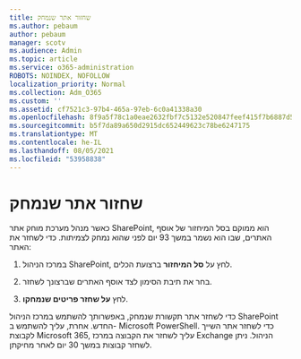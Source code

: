 ```yaml
---
title: שחזור אתר שנמחק
ms.author: pebaum
author: pebaum
manager: scotv
ms.audience: Admin
ms.topic: article
ms.service: o365-administration
ROBOTS: NOINDEX, NOFOLLOW
localization_priority: Normal
ms.collection: Adm_O365
ms.custom: ''
ms.assetid: cf7521c3-97b4-465a-97eb-6c0a41338a30
ms.openlocfilehash: 8f9a5f78c1a0eae2632fbf7c5132e520847feef415f7b6887d5d7796af720304
ms.sourcegitcommit: b5f7da89a650d2915dc652449623c78be6247175
ms.translationtype: MT
ms.contentlocale: he-IL
ms.lasthandoff: 08/05/2021
ms.locfileid: "53958838"
---
```

# <a name="restore-a-deleted-site"></a>שחזור אתר שנמחק

כאשר מנהל מערכת מוחק אתר SharePoint, הוא ממוקם בסל המיחזור של אוסף האתרים, שבו הוא נשמר במשך 93 יום לפני שהוא נמחק לצמיתות. כדי לשחזר את האתר:
  
1. במרכז הניהול SharePoint, לחץ על **סל המיחזור** ברצועת הכלים. 
    
2. בחר את תיבת הסימון לצד אוסף האתרים שברצונך לשחזר.
    
3. לחץ **על שחזר פריטים שנמחקו**.
    
כדי לשחזר אתר תקשורת שנמחק, באפשרותך להשתמש במרכז הניהול SharePoint החדש. אחרת, עליך להשתמש ב- Microsoft PowerShell. כדי לשחזר אתר השייך לקבוצת Microsoft 365, עליך לשחזר את הקבוצה במרכז Exchange הניהול. ניתן לשחזר קבוצות במשך 30 יום לאחר מחיקתן.
  


